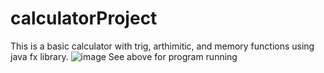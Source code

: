 # calculatorProject
This is a basic calculator with trig, arthimitic, and memory functions using java fx library.
![image](https://user-images.githubusercontent.com/123200636/235383312-19ca789b-3df1-443d-bfff-4bffd14e786a.png)
See above for program running
